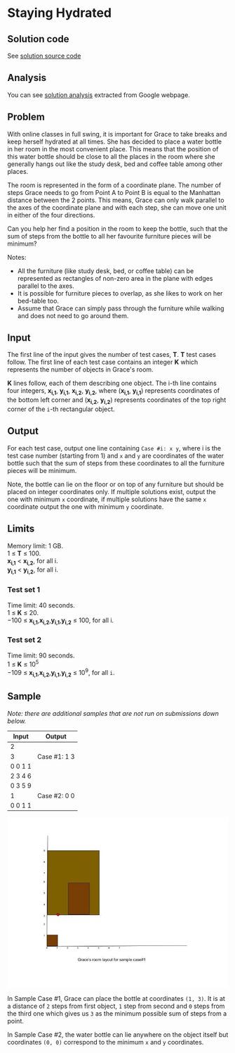 # Staying Hydrated

## Solution code

See [solution source code](/Round%20G/Staying%20Hydrated/solution.js)

## Analysis

You can see [solution analysis](/Round%20G/Staying%20Hydrated/analysis.md) extracted from Google webpage.

## Problem

With online classes in full swing, it is important for Grace to take breaks and keep herself hydrated at all times. She has decided to place a water bottle in her room in the most convenient place. This means that the position of this water bottle should be close to all the places in the room where she generally hangs out like the study desk, bed and coffee table among other places.

The room is represented in the form of a coordinate plane. The number of steps Grace needs to go from Point A to Point B is equal to the Manhattan distance between the 2 points. This means, Grace can only walk parallel to the axes of the coordinate plane and with each step, she can move one unit in either of the four directions.

Can you help her find a position in the room to keep the bottle, such that the sum of steps from the bottle to all her favourite furniture pieces will be minimum?

Notes:

- All the furniture (like study desk, bed, or coffee table) can be represented as rectangles of non-zero area in the plane with edges parallel to the axes.
- It is possible for furniture pieces to overlap, as she likes to work on her bed-table too.
- Assume that Grace can simply pass through the furniture while walking and does not need to go around them.

## Input

The first line of the input gives the number of test cases, **T**. **T** test cases follow.
The first line of each test case contains an integer **K** which represents the number of objects in Grace's room.

**K** lines follow, each of them describing one object. The i-th line contains four integers, **x<sub>i,1</sub>**, **y<sub>i,1</sub>**, **x<sub>i,2</sub>**, **y<sub>i,2</sub>**, where (**x<sub>i,1</sub>**, **y<sub>i,1</sub>**) represents coordinates of the bottom left corner and (**x<sub>i,2</sub>**, **y<sub>i,2</sub>**) represents coordinates of the top right corner of the `i`-th rectangular object.

## Output

For each test case, output one line containing `Case #i: x y`, where i is the test case number (starting from 1) and `x` and `y` are coordinates of the water bottle such that the sum of steps from these coordinates to all the furniture pieces will be minimum.

Note, the bottle can lie on the floor or on top of any furniture but should be placed on integer coordinates only.
If multiple solutions exist, output the one with minimum `x` coordinate, if multiple solutions have the same `x` coordinate output the one with minimum `y` coordinate.

## Limits

Memory limit: 1 GB.<br>
1 ≤ **T** ≤ 100.<br>
**x<sub>i,1</sub>** < **x<sub>i,2</sub>**, for all i.<br>
**y<sub>i,1</sub>** < **y<sub>i,2</sub>**, for all i.

### Test set 1

Time limit: 40 seconds.<br>
1 ≤ **K** ≤ 20.<br>
−100 ≤ **x<sub>i,1</sub>**,**x<sub>i,2</sub>**,**y<sub>i,1</sub>**,**y<sub>i,2</sub>** ≤ 100, for all i.

### Test set 2

Time limit: 90 seconds.<br>
1 ≤ **K** ≤ 10<sup>5</sup><br>
−109 ≤ **x<sub>i,1</sub>**,**x<sub>i,2</sub>**,**y<sub>i,1</sub>**,**y<sub>i,2</sub>** ≤ 10<sup>9</sup>, for all `i`.

## Sample

_Note: there are additional samples that are not run on submissions down below._

| Input   | Output       |
| ------- | ------------ |
| 2       |              |
| 3       | Case #1: 1 3 |
| 0 0 1 1 |              |
| 2 3 4 6 |              |
| 0 3 5 9 |              |
| 1       | Case #2: 0 0 |
| 0 0 1 1 |              |

![Staying Hydrated](/images/round-g-staying-hydrated-1.jpeg)

In Sample Case #1, Grace can place the bottle at coordinates `(1, 3)`. It is at a distance of `2` steps from first object, `1` step from second and `0` steps from the third one which gives us `3` as the minimum possible sum of steps from a point.

In Sample Case #2, the water bottle can lie anywhere on the object itself but coordinates `(0, 0)` correspond to the minimum `x` and `y` coordinates.

